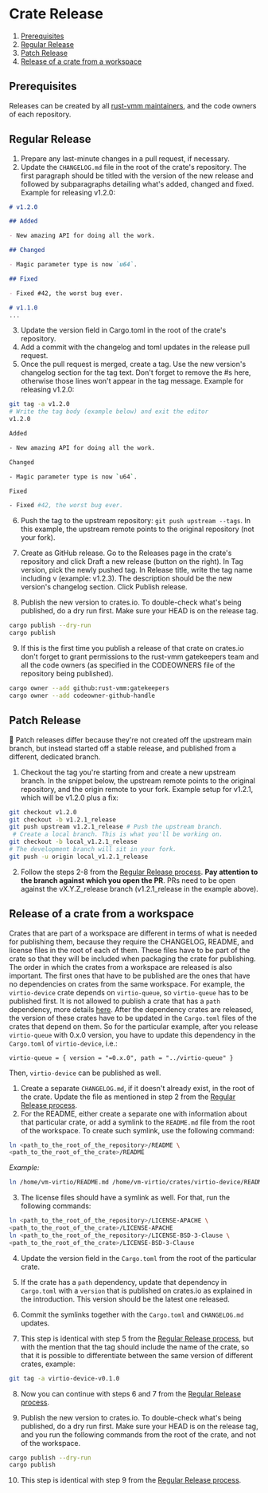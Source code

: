 # Crate Release

1. [Prerequisites](#prerequisites)
2. [Regular Release](#regular-release)
3. [Patch Release](#patch-release)
4. [Release of a crate from a workspace](#release-of-a-crate-from-a-workspace)

## Prerequisites

Releases can be created by all [rust-vmm maintainers](../../GATEKEEPERS.md),
and the code owners of each repository.

## Regular Release

1. Prepare any last-minute changes in a pull request, if necessary.
2. Update the `CHANGELOG.md` file in the root of the crate's repository. The
   first paragraph should be titled with the version of the new release and
   followed by subparagraphs detailing what's added, changed and fixed.
   Example for releasing v1.2.0:

```md
# v1.2.0

## Added

- New amazing API for doing all the work.

## Changed

- Magic parameter type is now `u64`.

## Fixed

- Fixed #42, the worst bug ever.

# v1.1.0
...
```

3. Update the version field in Cargo.toml in the root of the crate's
   repository.
4. Add a commit with the changelog and toml updates in the release pull
   request.
5. Once the pull request is merged, create a tag. Use the new version's
   changelog section for the tag text. Don't forget to remove the #s here,
   otherwise those lines won't appear in the tag message.
   Example for releasing v1.2.0:

```bash
git tag -a v1.2.0
# Write the tag body (example below) and exit the editor
v1.2.0

Added

- New amazing API for doing all the work.

Changed

- Magic parameter type is now `u64`.

Fixed

- Fixed #42, the worst bug ever.
```

6. Push the tag to the upstream repository: `git push upstream --tags`. In this
   example, the upstream remote points to the original repository (not your
   fork).

7. Create as GitHub release. Go to the Releases page in the crate's repository
   and click Draft a new release (button on the right). In Tag version, pick
   the newly pushed tag. In Release title, write the tag name including v
   (example: v1.2.3). The description should be the new version's changelog
   section. Click Publish release.
8. Publish the new version to crates.io. To double-check what's being
   published, do a dry run first. Make sure your HEAD is on the release tag.

```bash
cargo publish --dry-run
cargo publish
```

9. If this is the first time you publish a release of that crate on crates.io
   don't forget to grant permissions to the rust-vmm gatekeepers team and all
   the code owners (as specified in the CODEOWNERS file of the repository being
   published).

```bash
cargo owner --add github:rust-vmm:gatekeepers
cargo owner --add codeowner-github-handle
```

## Patch Release

:memo: Patch releases differ because they're not created off the
upstream main branch, but instead started off a stable release, and published
from a different, dedicated branch.

1. Checkout the tag you're starting from and create a new upstream branch. In
   the snippet below, the upstream remote points to the original repository,
   and the origin remote to your fork.
   Example setup for v1.2.1, which will be v1.2.0 plus a fix:

```bash
git checkout v1.2.0
git checkout -b v1.2.1_release
git push upstream v1.2.1_release # Push the upstream branch.
 # Create a local branch. This is what you'll be working on.
git checkout -b local_v1.2.1_release
# The development branch will sit in your fork.
git push -u origin local_v1.2.1_release
```

2. Follow the steps 2-8 from the [Regular Release process](#regular-release).
   **Pay attention to the branch against which you open the PR**. PRs need to be
   open against the vX.Y.Z_release branch (v1.2.1_release in the example
   above).

## Release of a crate from a workspace

Crates that are part of a workspace are different in terms of what is needed
for publishing them, because they require the CHANGELOG, README, and license
files in the root of each of them. These files have to be part of the crate so
that they will be included when packaging the crate for publishing.
The order in which the crates from a workspace are released is also important.
The first ones that have to be published are the ones that have no dependencies
on crates from the same workspace. For example, the `virtio-device` crate
depends on `virtio-queue`, so `virtio-queue` has to be published first. It is
not allowed to publish a crate that has a `path` dependency, more details
[here](https://doc.rust-lang.org/cargo/reference/specifying-dependencies.html#multiple-locations).
After the dependency crates are released, the version of these crates have to
be updated in the `Cargo.toml` files of the crates that depend on them.
So for the particular example, after you release `virtio-queue` with 0.x.0
version, you have to update this dependency in the `Cargo.toml` of
`virtio-device`, i.e.:

`virtio-queue = { version = "=0.x.0", path = "../virtio-queue" }`

Then, `virtio-device` can be published as well.

1. Create a separate `CHANGELOG.md`, if it doesn't already exist, in the root
   of the crate. Update the file as mentioned in step 2 from the
   [Regular Release process](#regular-release).
2. For the README, either create a separate one with information about that
   particular crate, or add a symlink to the `README.md` file from the root of
   the workspace. To create such symlink, use the following command:

```bash
ln <path_to_the_root_of_the_repository>/README \
<path_to_the_root_of_the_crate>/README
```

*Example:*

```bash
ln /home/vm-virtio/README.md /home/vm-virtio/crates/virtio-device/README.md
```

3. The license files should have a symlink as well. For that, run the following
   commands:

```bash
ln <path_to_the_root_of_the_repository>/LICENSE-APACHE \
<path_to_the_root_of_the_crate>/LICENSE-APACHE
ln <path_to_the_root_of_the_repository>/LICENSE-BSD-3-Clause \
<path_to_the_root_of_the_crate>/LICENSE-BSD-3-Clause
```

4. Update the version field in the `Cargo.toml` from the root of the particular
   crate.

5. If the crate has a `path` dependency, update that dependency in `Cargo.toml`
   with a `version` that is published on crates.io as explained in the
   introduction. This version should be the latest one released.

6. Commit the symlinks together with the `Cargo.toml` and `CHANGELOG.md`
   updates.

7. This step is identical with step 5 from the
   [Regular Release process](#regular-release), but with the mention that the
   tag should include the name of the crate, so that it is possible to
   differentiate between the same version of different crates, example:
   
```bash
git tag -a virtio-device-v0.1.0
```

8. Now you can continue with steps 6 and 7 from the
   [Regular Release process](#regular-release).

9. Publish the new version to crates.io. To double-check what's being
   published, do a dry run first. Make sure your HEAD is on the release tag,
   and you run the following commands from the root of the crate, and not of
   the workspace.

```bash
cargo publish --dry-run
cargo publish
```

10. This step is identical with step 9 from the
    [Regular Release process](#regular-release).
